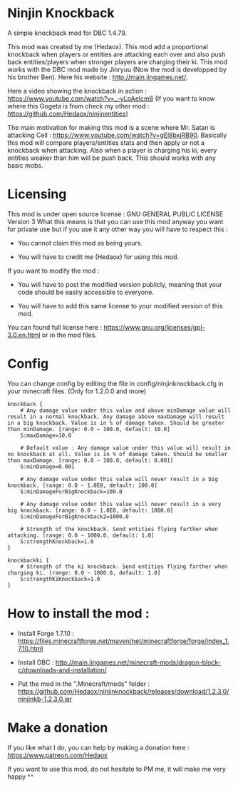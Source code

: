 # Ninjin Knockback

A simple knockback mod for DBC 1.4.79.

This mod was created by me (Hedaox). This mod add a proportional knockback when players or entities are attacking each over and also push back entities/players when stronger players are charging their ki. This mod works with the DBC mod made by Jinryuu (Now the mod is developped by his brother Ben). Here his website : http://main.jingames.net/.

Here a video showing the knockback in action : https://www.youtube.com/watch?v=_-yLpAelcm8
(If you want to know where this Gogeta is from check my other mod : https://github.com/Hedaox/ninjinentities)

The main motivation for making this mod is a scene where Mr. Satan is attacking Cell : https://www.youtube.com/watch?v=gEl8bxjRB90. Basically this mod will compare players/entities stats and then apply or not a knockback when attacking. Also when a player is charging his ki, every entities weaker than him will be push back. This should works with any basic mobs.

# Licensing

This mod is under open source license : GNU GENERAL PUBLIC LICENSE Version 3 What this means is that you can use this mod anyway you want for private use but if you use it any other way you will have to respect this :

  - You cannot claim this mod as being yours.
  
  - You will have to credit me (Hedaox) for using this mod.

If you want to modify the mod :

  - You will have to post the modified version publicly, meaning that your code should be easily accessible to everyone.
  
  - You will have to add this same license to your modified version of this mod.

You can found full license here : https://www.gnu.org/licenses/gpl-3.0.en.html or in the mod files.

# Config

You can change config by editing the file in config/ninjinknockback.cfg in your minecraft files. (Only for 1.2.0.0 and more)

```
knockback {
    # Any damage value under this value and above minDamage value will result in a normal knockback. Any damage above maxDamage will result in a big knockback. Value is in % of damage taken. Should be greater than minDamage. [range: 0.0 ~ 100.0, default: 10.0]
    S:maxDamage=10.0

    # Default value : Any damage value under this value will result in no knockback at all. Value is in % of damage taken. Should be smaller than maxDamage. [range: 0.0 ~ 100.0, default: 0.001]
    S:minDamage=0.001

    # Any damage value under this value will never result in a big knockback. [range: 0.0 ~ 1.0E8, default: 100.0]
    S:minDamageForBigKnockback=100.0

    # Any damage value under this value will never result in a very big knockback. [range: 0.0 ~ 1.0E8, default: 1000.0]
    S:minDamageForBigKnockback2=1000.0

    # Strength of the knockback. Send entities flying farther when attacking. [range: 0.0 ~ 1000.0, default: 1.0]
    S:strengthKnockback=1.0
}

knockbackki {
    # Strength of the ki knockback. Send entities flying farther when charging ki. [range: 0.0 ~ 1000.0, default: 1.0]
    S:strengthKiKnockback=1.0
}
```

# How to install the mod :

  - Install Forge 1.7.10 : https://files.minecraftforge.net/maven/net/minecraftforge/forge/index_1.7.10.html
  
  - Install DBC : http://main.jingames.net/minecraft-mods/dragon-block-c/downloads-and-installation/ 
  
  - Put the mod in the ".Minecraft/mods" folder : https://github.com/Hedaox/ninjinknockback/releases/download/1.2.3.0/ninjinkb-1.2.3.0.jar

# Make a donation

If you like what I do, you can help by making a donation here : https://www.patreon.com/Hedaox

If you want to use this mod, do not hesitate to PM me, it will make me very happy ^^
